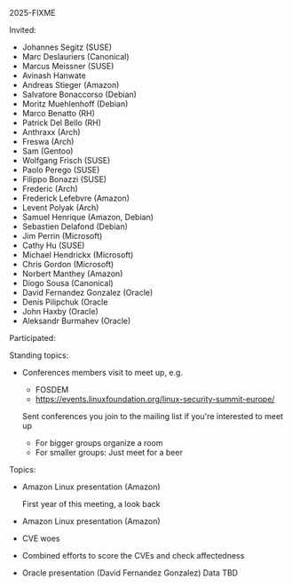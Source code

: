 2025-FIXME

Invited:
- Johannes Segitz (SUSE)
- Marc Deslauriers (Canonical)
- Marcus Meissner (SUSE)
- Avinash Hanwate
- Andreas Stieger (Amazon)
- Salvatore Bonaccorso (Debian)
- Moritz Muehlenhoff (Debian)
- Marco Benatto (RH)
- Patrick Del Bello (RH)
- Anthraxx (Arch)
- Freswa (Arch)
- Sam (Gentoo)
- Wolfgang Frisch (SUSE)
- Paolo Perego (SUSE)
- Filippo Bonazzi (SUSE)
- Frederic (Arch)
- Frederick Lefebvre (Amazon)
- Levent Polyak (Arch)
- Samuel Henrique (Amazon, Debian)
- Sebastien Delafond (Debian)
- Jim Perrin (Microsoft)
- Cathy Hu (SUSE)
- Michael Hendrickx (Microsoft)
- Chris Gordon (Microsoft)
- Norbert Manthey (Amazon)
- Diogo Sousa (Canonical)
- David Fernandez Gonzalez (Oracle)
- Denis Pilipchuk (Oracle
- John Haxby (Oracle)
- Aleksandr Burmahev (Oracle)

Participated:

Standing topics:

- Conferences members visit to meet up, e.g.
  - FOSDEM
  - https://events.linuxfoundation.org/linux-security-summit-europe/

  Sent conferences you join to the mailing list if you're interested to meet up

  - For bigger groups organize a room
  - For smaller groups: Just meet for a beer

Topics:

- Amazon Linux presentation (Amazon)

  First year of this meeting, a look back

- Amazon Linux presentation (Amazon)

- CVE woes

- Combined efforts to score the CVEs and check affectedness

- Oracle presentation (David Fernandez Gonzalez)
  Data TBD
